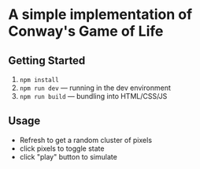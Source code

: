 # A simple implementation of Conway's Game of Life

## Getting Started

1. `npm install`
2. `npm run dev` — running in the dev environment
3. `npm run build` — bundling into HTML/CSS/JS

## Usage
- Refresh to get a random cluster of pixels
- click pixels to toggle state
- click "play" button to simulate
